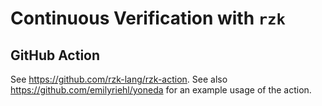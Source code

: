 # Continuous Verification with `rzk`

## GitHub Action

See <https://github.com/rzk-lang/rzk-action>. See also <https://github.com/emilyriehl/yoneda> for an example usage of the action.

